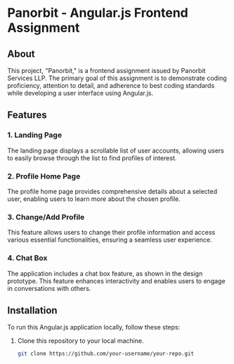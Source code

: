 # Panorbit - Angular.js Frontend Assignment

## About

This project, "Panorbit," is a frontend assignment issued by Panorbit Services LLP. The primary goal of this assignment is to demonstrate coding proficiency, attention to detail, and adherence to best coding standards while developing a user interface using Angular.js.

## Features

### 1. Landing Page

The landing page displays a scrollable list of user accounts, allowing users to easily browse through the list to find profiles of interest.

### 2. Profile Home Page

The profile home page provides comprehensive details about a selected user, enabling users to learn more about the chosen profile.

### 3. Change/Add Profile

This feature allows users to change their profile information and access various essential functionalities, ensuring a seamless user experience.

### 4. Chat Box

The application includes a chat box feature, as shown in the design prototype. This feature enhances interactivity and enables users to engage in conversations with others.

## Installation

To run this Angular.js application locally, follow these steps:

1. Clone this repository to your local machine.
   ```bash
   git clone https://github.com/your-username/your-repo.git
